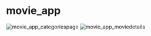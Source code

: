 # movie_app

![movie_app_categoriespage](https://github.com/sherifshouaib/movie_app/assets/67573195/48d6caeb-c6e5-491c-af7d-d9624f75b0e0)
![movie_app_moviedetails](https://github.com/sherifshouaib/movie_app/assets/67573195/b995871e-cfdb-4355-9cb6-e0d55a4d364f)
